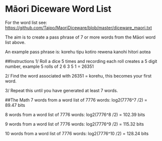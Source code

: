 # Māori Diceware Word List
For the word list see: https://github.com/Taipo/MaoriDiceware/blob/master/diceware_maori.txt

The aim is to create a pass phrase of 7 or more words from the Māori word list above.

An example pass phrase is: korehu tipu kotiro rewena kanohi hitori aotea

##Instructions
1/ Roll a dice 5 times and recording each roll creates a 5 digit number,  example 5 rolls of 2 6 3 5 1 = 26351

2/ Find the word associated with 26351 = korehu, this becomes your first word.

3/ Repeat this until you have generated at least 7 words.

##The Math
7 words from a word list of 7776 words: log2(7776^7 /2) = 89.47 bits

8 words from a word list of 7776 words: log2(7776^8 /2) = 102.39 bits

9 words from a word list of 7776 words: log2(7776^9 /2) = 115.32 bits

10 words from a word list of 7776 words: log2(7776^10 /2) = 128.24 bits
